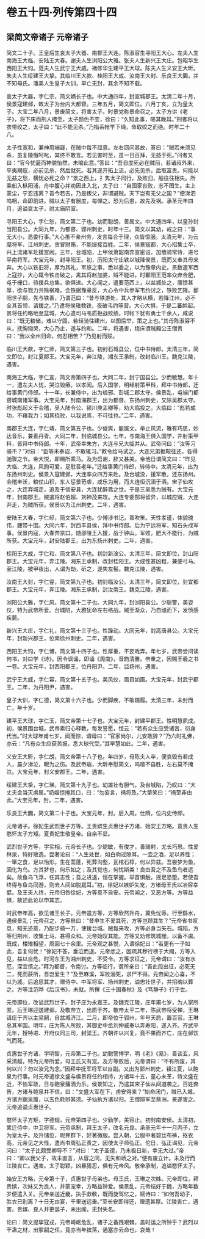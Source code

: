 # 卷五十四·列传第四十四

## 梁简文帝诸子 元帝诸子

简文二十子。王皇后生哀太子大器、南郡王大连。陈淑容生寻阳王大心。左夫人生南海王大临、安陆王大春。谢夫人生浏阳公大雅。张夫人生新兴王大庄。包昭华生西阳王大钧。范夫人生武宁王大威。褚修华生建平王大球。陈夫人生义安王大昕。朱夫人生绥建王大挚。其临川王大款、桂阳王大成、汝南王大封、乐良王大圜，并不知母氏。潘美人生皇子大训，早亡无封，其余不知不载。

哀太子大器，字仁宗，简文嫡长子也。中大通四年，封宣城郡王。太清二年十月，侯景寇建邺，敕太子为台内大都督。三年五月，简文即位。六月丁亥，立为皇太子。大宝二年八月，景废简文，将害太子。时景党称景命召之，太子方讲《老子》，将下床而刑人掩至。太子颜色不变，徐曰：“久知此事，嗟其晚耳。”刑者将以衣带绞之，太子曰：“此不能见杀。”乃指系帐竿下绳，命取绞之而绝。时年二十八。

太子性宽和，兼神用端嶷，在贼中每不屈意。左右窃问其故，答曰：“贼若未须见杀，虽复陵慠呵叱，其终不敢言。若见害时至，虽一日百拜，无益于死。”问者又曰：“官今忧逼而神貌怡然，未喻此意。”答曰：“吾自度死必在贼前，若诸叔外来，平夷羯寇，必前见杀，然后就死。若其遂开拓上流，必先见杀，后取富贵。何能以无益之愁，横忧必死之命？”景之西上，扌隽太子同行，及败归，船往往相失。所乘船入枞阳浦，舟中腹心并劝因此入北，太子曰：“自国家丧败，志不图生。主上蒙尘，宁忍违离？吾今若去，乃是叛父，非谓避贼。天下岂有无父之国？”便涕泗呜咽，命即前进。贼以太子有器度，每惮之。恐为后患，故先及祸。承圣元年四月，追谥哀太子，祔太庙阴室。

寻阳王大心，字仁恕，简文第二子也。幼而聪朗，善属文。中大通四年，以皇孙封当阳县公。大同九年，为都督、郢州刺史，时年十三。简文以其幼，戒之曰：“事无大小，悉委行事。”大心虽不亲州务，发言每合于理，众皆惊服。太清元年，为云麾将军、江州刺史。贪冒财贿，不能绥接百姓。二年，侯景寇都，大心招集士卒，兴上流诸军赴援宫阙。三年，台城陷，上甲侯萧韶南奔宣密诏，加散骑常侍，进号平南将军。大宝元年，封寻阳王。初，历阳太守庄铁以城降侯景，既而又奉其母来奔。大心以铁旧将，厚为其礼，军旅之事，悉以委之，以为豫章内史。景数遣军西上寇抄，大心辄令铁击破之，禽其将赵加娄，贼不能进。时鄱阳王范率众弃合肥，屯于栅口，待援兵总集，欲俱进。大心闻之，遣要范西上，以盆城处之，廪馈甚厚，欲与戮力共除祸难。会铁据豫章反，大心令中兵参军韦约讨之，铁败乞降。鄱阳世子嗣，先与铁善，乃谓范曰：“昔与铁游处，其人才略从横，若降江州，必不全其首领，请援之。”乃遣将侯瑱救铁，夜破韦约等营。大心大惧，于是二蕃衅起。景将任约略地至盆城，大心遣司马韦质拒战败绩。时帐下犹有勇士千余人，咸说曰：“既无粮储，难以守固，若轻骑往建州，以图后举，策之上也。”其母陈淑容不从，抚胸恸哭，大心乃止，遂与约和。二年，将遇害，绕床谓贼厢公王僧贵曰：“我以全州归命，何忍相苦？”乃见射而殒。

临川王大款，字仁师，简文第三子也。初封石城县公，位中书侍郎。太清三年，简文即位，封江夏郡王。大宝元年，奔江陵，湘东王承制，改封临川王。魏克江陵，遇害。

南海王大临，字仁宣，简文帝第四子也。大同二年，封宁国县公。少而敏慧。年十一，遭左夫人忧，哭泣毁瘠，以孝闻。后入国学，明经射策甲科，拜中书侍郎，迁给事黄门侍郎。十一年，长兼侍中，出为琅邪、彭城二郡太守。侯景乱，屯端门都督城南诸军事。大宝元年，封南海郡王，出为都督、东扬州刺史，又除吴郡太守。时张彪起义于会稽，吴人陆令公、颍川庾孟卿等，劝大临投之。大临曰：“彪若成功，不藉我力；如其挠败，以我说焉，不可往也。”二年，遇害。

南郡王大连，字仁靖，简文第五子也。少俊爽，能属文。举止风流，雅有巧思，妙达音乐，兼善丹青。大同二年，封临城县公。七年，与南海王俱入国学，并射策甲科，皆拜中书侍郎。十年，武帝幸朱方，大连与兄大临并从。武帝问曰：“汝等习骑不？”对曰：“臣等未奉诏，不敢辄习。”敕令给马试之。大连兄弟据鞍往还，各得驰骤之节。帝大悦，即赐所乘马。及为启谢，辞又甚美。帝他日谓简文曰：“昨见大临、大连，风韵可爱，足慰吾老年。”迁给事黄门侍郎，转侍中。太清元年，出为东扬州刺史。侯景入寇建邺，大连率众四万来赴。及台城没，援军散，还东扬州。会稽丰沃，粮仗山积，东人惩景苛虐，咸乐为用，而大连恒沉湎于酒。宋子仙攻之，大连弃城走，追及于信安县，大连犹醉弗之觉。于是三吴悉为贼有。大宝元年，封南郡王。贼遣将赵伯超、刘神茂来攻。大连专委部将留异，以城应贼，大连弃走，为贼所获。侯景以为江州刺史。二年，遇害。

安陆王大春，字仁经，简文第六子也。少博涉书记，善吹笙。天性孝谨，体貌瑰伟，腰带十围。大同六年，封西丰县侯，拜中书侍郎。后为宁远将军，知石头戍军事。侯景内寇，大春奔京口。随邵陵王入援，战于钟山。军败，肥大不能行，为贼所获。大宝元年，封安陆郡王，出为东扬州刺史。二年，遇害。

桂阳王大成，字仁和，简文第八子也。初封新淦公。太清三年，简文即位，封山阳郡王。大宝元年，奔江陵。湘东王承制，改封桂阳王。大成性甚凶粗，兼便弓马。至江陵，被甲夜出，人谓为劫，斫之，遂失左髻。魏克江陵，遇害。

汝南王大封，字仁睿，简文第九子也。初封临汝公。太清三年，简文即位，封宜都郡王。大宝元年，奔江陵。湘东王承制，封汝南王。魏克江陵，遇害。

浏阳公大雅，字仁风，简文第十二子也。大同九年，封浏阳县公。少聪警，美姿仪，特为武帝所爱。台城陷，大雅犹命左右格战。贼至渐众，乃自缒而下，发愤感疾薨。

新兴王大庄，字仁礼，简文第十三子也。性躁动。大同元年，封高唐县公。大宝元年，封新兴郡王，位南徐州刺史。二年，遇害。

西阳王大钧，字仁博，简文第十四子也。性厚重，不妄戏弄。年七岁，武帝尝问读何书，对曰学《诗》。因令讽诵，即诵《周南》，音韵清雅。帝重之，因赐王羲之书一卷。大宝元年，封西阳郡王，位丹阳尹。二年，监扬州，遇害。

武宁王大威，字仁容，简文第十五子也。美风仪，眉目如画。大宝元年，封武宁郡王。二年，为丹阳尹，遇害。

皇子大训，字仁德，简文第十六子也。少而脚疾，不敢蹑履。太清三年，未封而亡，年十岁。

建平王大球，字仁玉，简文帝第十七子也。大宝元年，封建平郡王。性明慧夙成。初，侯景围台城，武帝素归心释教，每发誓愿，恒云：“若有众生应受诸苦，衍身代当。”时大球年甫七岁，闻而惊，谓母曰：“官家尚尔，儿安敢辞？”乃六时礼佛，亦云：“凡有众生应获苦报，悉大球代受。”其早慧如此。二年，遇害。

义安王大昕，字仁朗，简文帝第十八子也。年四岁，母陈夫人卒，便哀毁有若成人，晨夕涕泣，眼为之伤。及武帝崩，大昕奉慰简文，呜噎不自胜，左右莫不掩泣。大宝元年，封义安郡王。二年，遇害。

绥建王大挚，字仁瑛，简文第十九子也。幼雄壮有胆气，及台城陷，乃叹曰：“大丈夫会当灭虏属。”奶媪惊掩其口，曰：“勿妄言，祸将及。”大挚笑曰：“祸至非由此。”大宝元年，封。二年，遇害。

乐良王大圜，简文第二十子也。大宝元年，封。后入周。仕隋，位内史侍郎。

元帝诸子。徐妃生武烈世子方等。王贵嫔生贞惠世子方诸、始安王方略。袁贵人生愍怀太子方矩。夏贵妃生敬皇帝。自余不显。

武烈世子方等，字实相，元帝长子也。少聪敏，有俊才，善骑射，尤长巧思。性爱林泉，特好散逸。尝著论曰：“人生处世，如白驹过隙耳。一壶之酒，足以养性；一箪之食，足以怡形。生在蒿蓬，死葬沟壑，瓦棺石椁，何以异兹。吾尝梦为鱼，因化为鸟。方其梦也，何乐如之；及其觉也，何忧斯类！良由吾之不及鱼鸟者远矣。故鱼鸟飞浮，任其志性；吾之进退，恒在掌握。举首惧触，摇足恐堕。若使吾终得与鱼鸟同游，则去人间如脱屣耳。”初，徐妃以嫉妒失宠，方诸母王氏以冶容幸嬖。及王夫人终，元帝归咎徐妃，方等意不自安。元帝闻之，又恶方等。方等益惧，故述此论以申其志。

时武帝年高，欲见诸王长子。元帝遣方等，方等欣然升舟，冀免忧辱。行至繇水，遇侯景乱；元帝召之，方等启曰：“昔申生不爱其死，方等岂顾其生？”元帝省书叹息，知无还意，乃配步骑一万，使援台城。贼每来攻，方等必身当矢石。城陷，方等归荆州，收集士马，甚得众和。元帝始叹其能。方等又劝修筑城栅，以备不虞。既成，楼雉相望，周回七十余里。元帝观之甚悦，入谓徐妃曰：“若更有一子如此，吾复何忧！”徐妃不答，垂泣而退。元帝忿之，因疏其秽行榜于大阁，方等入见，益以自危。时河东王为湘州刺史，不受令。方等求征之，元帝谓曰：“汝有水厄，深宜慎之。”拜为都督，令南讨。方等临行，谓所亲曰：“吾此段出征，必死无二，死而获所，吾岂爱生？”及至麻溪，军败溺死，求尸不得。元帝闻之心喜，不以为戚。后追思其才，赠侍中、中军将军、扬州刺史，谥忠壮世子，并招魂以葬之。方等注范晔《后汉书》，未就。所撰《三十国春秋》及《笃静子》行于世。

元帝即位，改谥武烈世子。封子庄为永嘉王。及魏克江陵，庄年甫七岁，为人家所匿。后王琳迎送建邺。及敬帝立，出质于齐。敬帝太平二年，陈武帝将受禅，王琳请庄于齐以主梁嗣，自盆城济江。二月，即帝位于郢州，年号天启，置百官。王琳总其军国。明年，庄为陈人所败，其御史中丞刘仲威奉以奔寿阳，遂入齐。齐武平元年，授特进、开府仪同三司，封梁王。齐朝许以兴复，竟不果而齐亡，庄在邺饮气而死。

贞惠世子方诸，字明智，元帝第二子也。幼聪警博学，明《老》《易》，善谈玄，风采清越，特为元帝所爱，母王氏又有宠。及方等败后，元帝谓曰：“不有所废，其何以兴？勿以汝兄为念。”因拜中抚军将军以自副。又出为郢州刺史，镇江夏，以鲍泉为行事。时元帝遣徐文盛与侯景将任约相持，方诸年十五，童心未革，恃文盛在近，不恤军政，日与鲍泉蒱酒为乐。侯景知之，乃遣其宋子仙从间道袭之。百姓奔告，方诸与鲍泉并不信，曰：“文盛大军在下，虏安得来？”始命闭门，贼已入城。方诸方踞泉腹，以五色毦辫其须。子仙执方诸以归。王僧辩军至蔡洲。景遂害之。元帝追谥贞惠世子。

愍怀太子方矩，字德规，元帝第四子也。少勤学，美容止。初封南安侯。太清初，累迁侍中，中卫将军。元帝承制，拜王太子，改名元良。承圣元年十一月丙子，立为皇太子。及升储位，昵狎群下，好著微服。尝入朝，公服中著碧丝布裤，抠衣高，元帝见之大怪，遣尚书周弘正责之，因使太子师弘正。佗日，弘正谒见，元帝问曰：“太子比颇受卿导不？”对曰：“太子圣德，乃未极日新，幸无大过。”帝曰：“卿以我父子，故未直言，从容之间，无失和峤之对。”便有废立计。未及行而江陵丧亡。遇害。太子聪颖，凶暴猜忍，俱有元帝风。敬帝承制，追谥愍怀太子。

始安王方略，元帝第十子，贞惠世子母弟也。母王氏，王琳之次姊。元帝即位，拜贵嫔，次妹又为良人，并蒙宠幸，方略益钟爱。侯景乱，元帝结好于魏，方略年数岁便遣入关。元帝亲送近畿，执手歔欷，既而旋驾忆之，赋诗曰：“如何吾幼子，胜衣已别离？十日无由宴，千里送远垂。”至长安即得还，赠遗甚厚。江陵丧亡，遇害。贵嫔、良人并更诞子，未出阁，无封失名。

论曰：简文提挈寇戎，元帝崎岖危乱，诸子之备践艰棘，盖时运之所钟乎？武烈以干蛊之材，出冢嗣之任，竟亦当年摈落，通塞亦云命也，哀哉！
